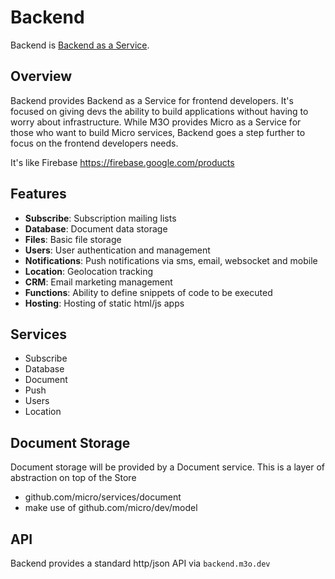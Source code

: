 # Backend

Backend is [Backend as a Service](https://www.cloudflare.com/learning/serverless/glossary/backend-as-a-service-baas/).

## Overview

Backend provides Backend as a Service for frontend developers. It's focused on giving devs the ability to build 
applications without having to worry about infrastructure. While M3O provides Micro as a Service for those 
who want to build Micro services, Backend goes a step further to focus on the frontend developers needs.

It's like Firebase https://firebase.google.com/products

## Features

- **Subscribe**: Subscription mailing lists
- **Database**: Document data storage
- **Files**: Basic file storage
- **Users**: User authentication and management
- **Notifications**: Push notifications via sms, email, websocket and mobile
- **Location**: Geolocation tracking
- **CRM**: Email marketing management
- **Functions**: Ability to define snippets of code to be executed
- **Hosting**: Hosting of static html/js apps

## Services

- Subscribe
- Database
- Document
- Push
- Users
- Location

## Document Storage

Document storage will be provided by a Document service. This is a layer of abstraction on top of the Store

  * github.com/micro/services/document
  * make use of github.com/micro/dev/model

## API

Backend provides a standard http/json API via `backend.m3o.dev`
